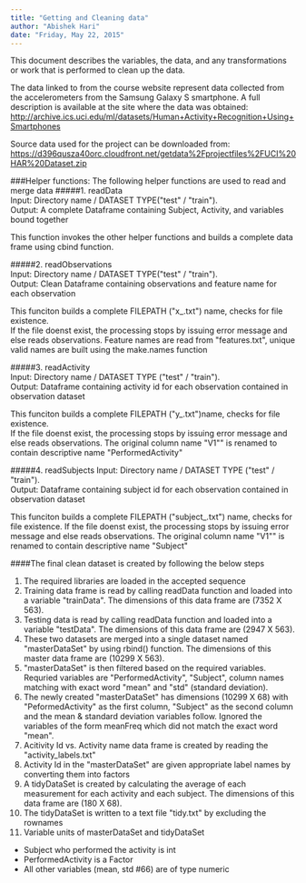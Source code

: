 ```yaml
---
title: "Getting and Cleaning data"
author: "Abishek Hari"
date: "Friday, May 22, 2015"
---
```


This document describes the variables, the data, and any transformations or work that is performed to clean up the data.

The data linked to from the course website represent data collected from the accelerometers from the Samsung Galaxy S smartphone. A full description is available at the site where the data was obtained:
http://archive.ics.uci.edu/ml/datasets/Human+Activity+Recognition+Using+Smartphones

Source data used for the project can be downloaded from:
https://d396qusza40orc.cloudfront.net/getdata%2Fprojectfiles%2FUCI%20HAR%20Dataset.zip

###Helper functions:
The following helper functions are used to read and merge data
#####1. readData  
Input:  Directory name / DATASET TYPE("test" / "train").  
Output: A complete Dataframe containing Subject, Activity, and variables bound together

This function invokes the other helper functions and builds a complete data frame using cbind function.

#####2. readObservations  
Input:  Directory name / DATASET TYPE("test" / "train").   
Output: Clean Dataframe containing observations and feature name for each observation  

This funciton builds a complete FILEPATH ("x_<DATASET TYPE>.txt") name, checks for file existence.  
If the file doenst exist, the processing stops by issuing error message and else reads observations. Feature names are read from "features.txt", unique valid names are built using the make.names function

#####3. readActivity  
Input:  Directory name / DATASET TYPE ("test" / "train").   
Output: Dataframe containing activity id for each observation contained in observation dataset  

This funciton builds a complete FILEPATH ("y_<DATASET TYPE>.txt")name, checks for file existence.  
If the file doenst exist, the processing stops by issuing error message and else reads observations. The original column name "V1"" is renamed to contain descriptive name "PerformedActivity"  

#####4. readSubjects
Input:  Directory name / DATASET TYPE ("test" / "train").   
Output: Dataframe containing subject id for each observation contained in observation dataset

This funciton builds a complete FILEPATH ("subject_<DATASET TYPE>.txt") name, checks for file existence.
If the file doenst exist, the processing stops by issuing error message and else reads observations. The original column name "V1"" is renamed to contain descriptive name "Subject"

####The final clean dataset is created by following the below steps   

1. The required libraries are loaded in the accepted sequence  
2. Training data frame is read by calling readData function and loaded into a variable "trainData". The dimensions of this data frame are (7352 X 563).  
3. Testing data is read by calling readData function and loaded into a variable "testData". The dimensions of this data frame are (2947 X 563).  
4. These two datasets are merged into a single dataset named "masterDataSet" by using rbind() function. The dimensions of this master data frame are (10299 X 563).  
5. "masterDataSet" is then filtered based on the required variables. Requried variables are "PerformedActivity", "Subject", column names matching with exact word "mean" and "std" (standard deviation).   
6. The newly created "masterDataSet" has dimensions (10299 X 68) with "PeformedActivity" as the first column, "Subject" as the second column and the mean & standard deviation variables follow. Ignored the variables of the form meanFreq which did not match the exact word "mean". 
7. Acitivity Id vs. Activity name data frame is created by reading the "activity_labels.txt"  
8. Activity Id in the "masterDataSet" are given appropriate label names by converting them into factors  
9. A tidyDataSet is created by calculating  the average of each measurement for each activity and each subject. The dimensions of this data frame are (180 X 68).  
10. The tidyDataSet is written to a text file "tidy.txt" by excluding the rownames
11. Variable units of masterDataSet and tidyDataSet  
  + Subject who performed the activity is int  
  + PerformedActivity is a Factor  
  + All other variables (mean, std #66) are of type numeric
